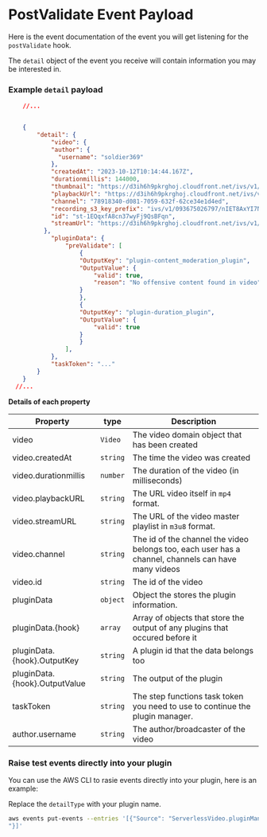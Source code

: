 # PostValidate Event Payload

Here is the event documentation of the event you will get listening for the `postValidate` hook.

The `detail` object of the event you receive will contain information you may be interested in.

### Example `detail` payload

```json
    //...


    { 
        "detail": {
            "video": {
            "author": {
              "username": "soldier369"
            },
            "createdAt": "2023-10-12T10:14:44.167Z",
            "durationmillis": 144000,
            "thumbnail": "https://d3ih6h9pkrghoj.cloudfront.net/ivs/v1/093675026797/nIET8AxYI7Nq/2023/10/5/13/51/8HHcMJ1FCBR3/media/thumbnails/thumb0.jpg",
            "playbackUrl": "https://d3ih6h9pkrghoj.cloudfront.net/ivs/v1/093675026797/nIET8AxYI7Nq/2023/10/5/13/51/8HHcMJ1FCBR3/media/hls/720p30/output.mp4",
            "channel": "78918340-d081-7059-632f-62ce34e1d4ed",
            "recording_s3_key_prefix": "ivs/v1/093675026797/nIET8AxYI7Nq/2023/10/5/13/51/8HHcMJ1FCBR3",
            "id": "st-1EQqxfA8cn37wyFj9QsBFqn",
            "streamUrl": "https://d3ih6h9pkrghoj.cloudfront.net/ivs/v1/093675026797/nIET8AxYI7Nq/2023/10/5/13/51/8HHcMJ1FCBR3/media/hls/master.m3u8"
          },
            "pluginData": {
                "preValidate": [
                    {
                    "OutputKey": "plugin-content_moderation_plugin",
                    "OutputValue": {
                        "valid": true,
                        "reason": "No offensive content found in video"
                    }
                    },
                    {
                    "OutputKey": "plugin-duration_plugin",
                    "OutputValue": {
                        "valid": true
                    }
                    }
                ],    
            },
            "taskToken": "..."
        }
    }
  //...
```

**Details of each property**

| Property                      | type     | Description                                                                                         |
| ----------------------------- | -------- | --------------------------------------------------------------------------------------------------- |
| video                         | `Video`  | The video domain object that has been created                                                       |
| video.createdAt               | `string` | The time the video was created                                                                      |
| video.durationmillis          | `number` | The duration of the video (in milliseconds)                                                         |
| video.playbackURL             | `string` | The URL video itself in `mp4` format.                                                               |
| video.streamURL               | `string` | The URL of the video master playlist in `m3u8` format.                                              |
| video.channel                 | `string` | The id of the channel the video belongs too, each user has a channel, channels can have many videos |
| video.id                      | `string` | The id of the video                                                                                 |
| pluginData                    | `object` | Object the stores the plugin information.                                                           |
| pluginData.{hook}             | `array`  | Array of objects that store the output of any plugins that occured before it                        |
| pluginData.{hook}.OutputKey   | `string` | A plugin id that the data belongs too                                                               |
| pluginData.{hook}.OutputValue | `string` | The output of the plugin                                                                            |
| taskToken                     | `string` | The step functions task token you need to use to continue the plugin manager.                       |
| author.username               | `string` | The author/broadcaster of the video                                                                 |


### Raise test events directly into your plugin

You can use the AWS CLI to rasie events directly into your plugin, here is an example:

Replace the `detailType` with your plugin name.

```sh
aws events put-events --entries '[{"Source": "ServerlessVideo.pluginManager", "DetailType": "postValidate.generateTitlePlugin", "Detail": ""{\"video\":{\"author\":{\"username\":\"soldier369\"},\"createdAt\":\"2023-10-05T13:53:52.825Z\",\"durationmillis\":144000,\"thumbnail\":\"https://d3ih6h9pkrghoj.cloudfront.net/ivs/v1/093675026797/nIET8AxYI7Nq/2023/10/5/13/51/8HHcMJ1FCBR3/media/thumbnails/thumb0.jpg\",\"playbackUrl\":\"https://d3ih6h9pkrghoj.cloudfront.net/ivs/v1/093675026797/nIET8AxYI7Nq/2023/10/5/13/51/8HHcMJ1FCBR3/media/hls/720p30/output.mp4\",\"channel\":\"78918340-d081-7059-632f-62ce34e1d4ed\",\"id\":\"st-1EQqxfA8cn37wyFj9QsBFqn\"},\"taskToken\":\"AQCgAAAAKgAAAAMAAAAAAAAAARnUhXm6/7iN2pgIQDiBVCl0X8ayClanna2bwMlMfQ2gRMT29xDKrtchtadLT8Ke21erbmXyKjdYDZ0F5IsfhdQQN7mUV3IpS
"}]'
```

